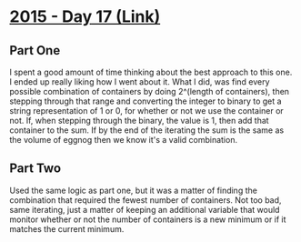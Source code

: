 # [2015 - Day 17 (Link)](https://adventofcode.com/2015/day/17)

## Part One
I spent a good amount of time thinking about the best approach to this one. I ended up really liking how I went about it. What I did, was find every possible combination of containers by doing 2^(length of containers), then stepping through that range and converting the integer to binary to get a string representation of 1 or 0, for whether or not we use the container or not. If, when stepping through the binary, the value is 1, then add that container to the sum. If by the end of the iterating the sum is the same as the volume of eggnog then we know it's a valid combination.

## Part Two
Used the same logic as part one, but it was a matter of finding the combination that required the fewest number of containers. Not too bad, same iterating, just a matter of keeping an additional variable that would monitor whether or not the number of containers is a new minimum or if it matches the current minimum.